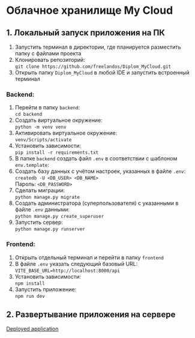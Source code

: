 # Облачное хранилище My Cloud

## 1. Локальный запуск приложения на ПК

1. Запустить терминал в директории, где планируется разместить папку с файлами проекта
2. Клонировать репозиторий:\
   ```git clone https://github.com/freelandos/Diplom_MyCloud.git```
3. Открыть папку ```Diplom_MyCloud``` в любой IDE и запустить встроенный терминал
### Backend:
1. Перейти в папку ```backend```:\
   ```cd backend```
2. Создать виртуальное окружение:\
   ```python -m venv venv```
3. Активировать виртуальное окружение:\
   ```venv/Scripts/activate```
4. Установить зависимости:\
   ```pip install -r requirements.txt```
5. В папке ```backend``` создать файл ```.env``` в соответствии с шаблоном ```env.template```:
6. Создать базу данных с учётом настроек, указанных в файле ```.env```:\
   ```createdb -U <DB_USER> <DB_NAME>```\
   Пароль: ```<DB_PASSWORD>```
7. Сделать миграции:\
   ```python manage.py migrate```
8.  Создать администратора (суперпользователя) с указанными в файле ```.env``` данными:\
   ```python manage.py create_superuser```
9.  Запустить сервер:\
    ```python manage.py runserver```
### Frontend:
1. Открыть отдельный терминал и перейти в папку ```frontend```
2. В файле ```.env``` указать следующий базовый URL:\
   ```VITE_BASE_URL=http://localhost:8000/api```
3. Установить зависимости:\
   ```npm install```
4. Запустить приложение:\
   ```npm run dev```

## 2. Развертывание приложения на сервере

[Deployed application](http://89.108.76.89:3000)
